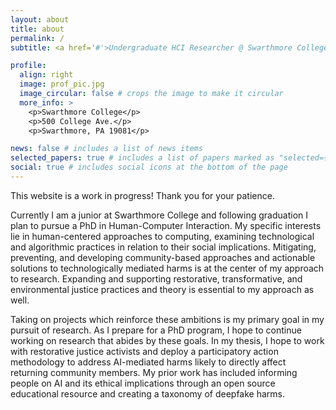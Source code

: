 ```yaml
---
layout: about
title: about
permalink: /
subtitle: <a href='#'>Undergraduate HCI Researcher @ Swarthmore College</a>.

profile:
  align: right
  image: prof_pic.jpg
  image_circular: false # crops the image to make it circular
  more_info: >
    <p>Swarthmore College</p>
    <p>500 College Ave.</p>
    <p>Swarthmore, PA 19081</p>

news: false # includes a list of news items
selected_papers: true # includes a list of papers marked as "selected={true}"
social: true # includes social icons at the bottom of the page
---
```


This website is a work in progress! Thank you for your patience.

Currently I am a junior at Swarthmore College and following graduation I plan to pursue a PhD in Human-Computer Interaction. My specific interests lie in human-centered approaches to computing, examining technological and algorithmic practices in relation to their social implications. Mitigating, preventing, and developing community-based approaches and actionable solutions to technologically mediated harms is at the center of my approach to research. Expanding and supporting restorative, transformative, and environmental justice practices and theory is essential to my approach as well.

Taking on projects which reinforce these ambitions is my primary goal in my pursuit of research. As I prepare for a PhD program, I hope to continue working on research that abides by these goals. In my thesis, I hope to work with restorative justice activists and deploy a participatory action methodology to address AI-mediated harms likely to directly affect returning community members. My prior work has included informing people on AI and its ethical implications through an open source educational resource and creating a taxonomy of deepfake harms.

<!---
Put your address / P.O. box / other info right below your picture. You can also disable any of these elements by editing `profile` property of the YAML header of your `_pages/about.md`. Edit `_bibliography/papers.bib` and Jekyll will render your [publications page](/al-folio/publications/) automatically.

Link to your social media connections, too. This theme is set up to use [Font Awesome icons](https://fontawesome.com/) and [Academicons](https://jpswalsh.github.io/academicons/), like the ones below. Add your Facebook, Twitter, LinkedIn, Google Scholar, or just disable all of them.
-->
